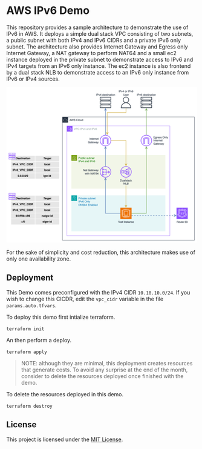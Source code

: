 # AWS IPv6 Demo

This repository provides a sample architecture to demonstrate the use of IPv6 in AWS. It deploys a simple dual stack VPC consisting of two subnets, a public subnet with both IPv4 and IPv6 CIDRs and a private IPv6 only subnet. The architecture also provides Internet Gateway and Egress only Internet Gateway, a NAT gateway to perform NAT64 and a small ec2 instance deployed in the private subnet to demonstrate access to IPv6 and IPv4 targets from an IPv6 only instance. The ec2 instance is also frontend by a dual stack NLB to demonstrate access to an IPv6 only instance from IPv6 or IPv4 sources.

![IPv6 Architecture](img/IPv6-architecture.drawio.png "IPv6 Architecture")

For the sake of simplicity and cost reduction, this architecture makes use of only one availability zone.

## Deployment

This Demo comes preconfigured with the IPv4 CIDR `10.10.10.0/24`. If you wish to change this CICDR, edit the `vpc_cidr` variable in the file `params.auto.tfvars`.

To deploy this demo first intialize terraform.

```
terraform init
```

An then perform a deploy.

```
terraform apply
```

> NOTE: although they are minimal, this deployment creates resources that generate costs. To avoid any surprise at the end of the month, consider to delete the resources deployed once finished with the demo.

To delete the resources deployed in this demo.

```
terraform destroy
```

## License
This project is licensed under the [MIT License](LICENSE).